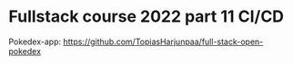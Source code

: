 # Fullstack course 2022 part 11 CI/CD

Pokedex-app: https://github.com/TopiasHarjunpaa/full-stack-open-pokedex
